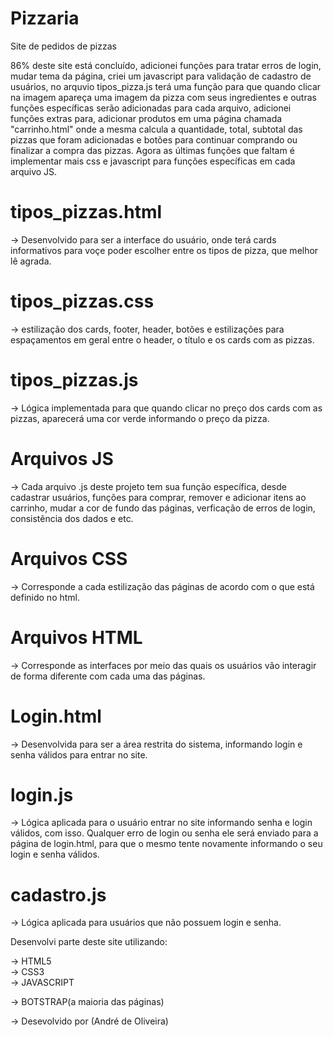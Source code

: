 # Pizzaria

Site de pedidos de pizzas


86% deste site está concluído, adicionei funções para tratar erros de login,
mudar tema da página, criei um javascript para validação de cadastro de usuários, no arquvio tipos_pizza.js terá uma função para que quando clicar na imagem apareça uma imagem da pizza com seus ingredientes e outras funções específicas serão adicionadas para cada arquivo, adicionei funções extras para,
adicionar produtos em uma página chamada "carrinho.html" onde a mesma calcula a quantidade, total, subtotal das pizzas que foram adicionadas e botões para continuar comprando ou
finalizar a compra das pizzas. Agora as últimas funções que faltam é implementar mais css e javascript para funções específicas em cada arquivo JS.

# tipos_pizzas.html

-> Desenvolvido para ser a interface do usuário, onde terá cards informativos para voçe poder escolher entre os tipos de pizza, que melhor lê agrada.

# tipos_pizzas.css

-> estilização dos cards, footer, header, botões e estilizações para espaçamentos em geral entre o header, o título e os cards com as pizzas.

# tipos_pizzas.js

-> Lógica implementada para que quando clicar no preço dos cards com as pizzas, aparecerá uma cor verde informando o preço da pizza.

# Arquivos JS

-> Cada arquivo .js deste projeto tem sua função específica, desde cadastrar usuários, funções para comprar, remover e adicionar itens ao carrinho, mudar a cor de fundo das páginas, verficação de erros de login, consistência dos dados e etc.

# Arquivos CSS

-> Corresponde a cada estilização das páginas de acordo com o que está definido no html.

# Arquivos HTML

-> Corresponde as interfaces por meio das quais os usuários vão interagir de forma diferente com cada uma das páginas.

# Login.html

-> Desenvolvida para ser a área restrita do sistema, informando login e senha válidos para entrar no site.

# login.js

-> Lógica aplicada para o usuário entrar no site informando senha e login válidos, com isso. Qualquer erro de login ou senha ele será enviado para a página de login.html, para que o mesmo tente novamente informando o seu login e senha válidos.

# cadastro.js

-> Lógica aplicada para usuários que não possuem login e senha.

Desenvolvi parte deste site utilizando:

-> HTML5 <br>
-> CSS3 <br>
-> JAVASCRIPT <br>

-> BOTSTRAP(a maioria das páginas)

-> Desevolvido por (André de Oliveira)